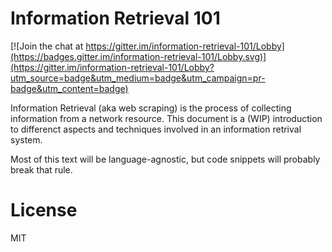 # Information Retrieval 101

[![Join the chat at https://gitter.im/information-retrieval-101/Lobby](https://badges.gitter.im/information-retrieval-101/Lobby.svg)](https://gitter.im/information-retrieval-101/Lobby?utm_source=badge&utm_medium=badge&utm_campaign=pr-badge&utm_content=badge)

Information Retrieval (aka web scraping) is the process of collecting information from a network resource. This document is a (WIP) introduction to differenct aspects and techniques involved in an information retrival system.

Most of this text will be language-agnostic, but code snippets will probably break that rule.

# License
MIT
